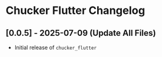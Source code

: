 # Chucker Flutter Changelog

## [0.0.5] - 2025-07-09 (Update All Files)
- Initial release of `chucker_flutter`